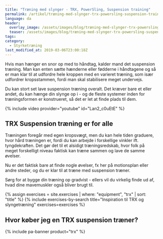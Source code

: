 ```yaml
---
title: "Træning med slynger - TRX, PowerSling, Suspension training"
permalink: /artikel/træning-med-slynger-trx-powersling-suspension-training
language: da
header:
  overlay_image: /assets/images/blog/træning-med-slynger-trx-powersling-suspension-training.jpg
  teaser: /assets/images/blog/træning-med-slynger-trx-powersling-suspension-training.jpg
tags:
category:
  - Styrketræning
last_modified_at: 2019-03-06T23:00:18Z
---
```


Hvis man hænger en snor op med to håndtag, kalder mand det suspension træning. Man kan enten sætte hænderne eller fødderne i håndtagene og så er man klar til at udfordre hele kroppen med en varieret træning, som især udfordrer kropsstammen, fordi man skal stabilisere meget undervejs.

Du kan stort set lave suspension træning overalt. Det kræver bare et eller andet, du kan hænge din slynge op i - og de fleste systemer inden for træningsformen er konstrueret, så det er let at finde plads til dem.

{% include video provider="youtube" id="Lan2_c0uEtE" %}

## TRX Suspension træning er for alle

Træningen foregår med egen kropsvægt, men du kan hele tiden graduere, hvor hård træningen er, fordi du kan arbejde i forskellige vinkler ift. tyngdekraften. Det gør det til et alsidigt træningsredskab, hvor folk på meget forskelligt niveau faktisk kan træne sammen og lave de samme øvelser.

Nu er det faktisk bare at finde nogle øvelser, fx her på motionsplan eller andre steder, og du er klar til at træne med suspension træner.

Sørg for at bygge din træning op gradvist - ellers vil du virkelig finde ud af, hvad dine mavemuskler også bliver brugt til.

{% assign exercises = site.exercises | where: "equipment", "trx" | sort: "title" %}
{% include exercises-by-search title="Inspiration til TRX og slyngetræning" exercises=exercises %}

## Hvor køber jeg en TRX suspension træner?

{% include pa-banner product="trx" %}
